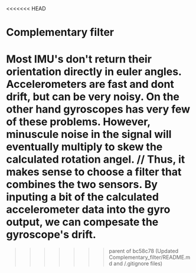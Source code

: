 <<<<<<< HEAD
# Complementary filter

Most IMU's don't return their orientation directly in euler angles. Accelerometers are fast and dont drift, but can be very noisy. On the other hand gyroscopes has very few of these problems. However, minuscule noise in the signal will eventually multiply to skew the calculated rotation angel. //
Thus, it makes sense to choose a filter that combines the two sensors. By inputing a bit of the calculated accelerometer data into the gyro output, we can compesate the gyroscope's drift.
=======
>>>>>>> parent of bc58c78 (Updated Complementary_filter/README.md and /.gitignore files)
